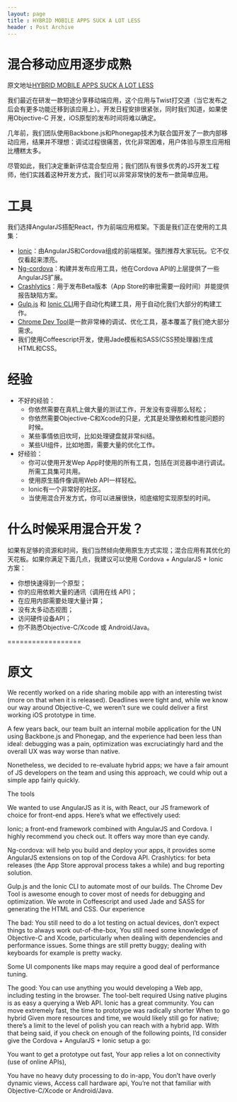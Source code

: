 ```yaml
---
layout: page
title : HYBRID MOBILE APPS SUCK A LOT LESS
header : Post Archive
---
```


# 混合移动应用逐步成熟

原文地址[HYBRID MOBILE APPS SUCK A LOT LESS](http://wiredcraft.com/blog/hybrid-mobile-apps-suck-a-lot-less/)

我们最近在研发一款短途分享移动端应用，这个应用与Twist打交道（当它发布之后会有更多功能迁移到该应用上）。开发日程安排很紧张，同时我们知道，如果使用Objective-C 开发，iOS原型的发布时间将难以确定。

几年前，我们团队使用Backbone.js和Phonegap技术为联合国开发了一款内部移动应用，结果并不理想：调试过程很痛苦，优化非常困难，用户体验与原生应用相比槽糕太多。

尽管如此，我们决定重新评估混合型应用；我们团队有很多优秀的JS开发工程师，他们实践着这种开发方式，我们可以非常非常快的发布一款简单应用。

# 工具

我们选择AngularJS搭配React，作为前端应用框架。下面是我们正在使用的工具集：

* [Ionic](http://ionicframework.com/)：由AngularJS和Cordova组成的前端框架。强烈推荐大家玩玩。它不仅仅看起来漂亮。
* [Ng-cordova](http://ngcordova.com/)：构建并发布应用工具，他在Cordova API的上层提供了一些AngularJS扩展。
* [Crashlytics](http://try.crashlytics.com/)：用于发布Beta版本（App Store的审批需要一段时间）并能提供报告缺陷方案。
* [Gulp.js](http://gulpjs.com/) 和 [Ionic CLI](https://github.com/driftyco/ionic-cli)用于自动化构建工具，用于自动化我们大部分的构建工作。
* [Chrome Dev Tool](https://developer.chrome.com/devtools)是一款非常棒的调试、优化工具，基本覆盖了我们绝大部分需求。
* 我们使用Coffeescript开发，使用Jade模板和SASS(CSS预处理器)生成HTML和CSS。

# 经验

* 不好的经验：
    - 你依然需要在真机上做大量的测试工作，开发没有变得那么轻松；
    - 你依然需要Objective-C和Xcode的只是，尤其是处理依赖和性能问题的时候。
    - 某些事情依旧坎坷，比如处理键盘就非常纠结。
    - 某些UI组件，比如地图，需要大量的优化工作。
* 好经验：
    - 你可以使用开发Wep App时使用的所有工具，包括在浏览器中进行调试。所需工具集可共用。
    - 使用原生插件像调用Web API一样轻松。
    - Ionic有一个非常好的社区。
    - 当使用混合开发方式，你可以进展很快，彻底缩短实现原型的时间。

# 什么时候采用混合开发？

如果有足够的资源和时间，我们当然倾向使用原生方式实现；混合应用有其优化的天花板。如果你满足下面几点，我建议可以使用 Cordova + AngularJS + Ionic 方案：

* 你想快速得到一个原型；
* 你的应用依赖大量的通讯（调用在线 API)；
* 在应用内部需要处理大量计算；
* 没有太多动态视图；
* 访问硬件设备API；
* 你不熟悉Objective-C/Xcode 或 Android/Java。

==================
# 原文

We recently worked on a ride sharing mobile app with an interesting twist (more on that when it is released). Deadlines were tight and, while we know our way around Objective-C, we weren’t sure we could deliver a first working iOS prototype in time.

A few years back, our team built an internal mobile application for the UN using Backbone.js and Phonegap, and the experience had been less than ideal: debugging was a pain, optimization was excruciatingly hard and the overall UX was way worse than native.

Nonetheless, we decided to re-evaluate hybrid apps; we have a fair amount of JS developers on the team and using this approach, we could whip out a simple app fairly quickly.

The tools

We wanted to use AngularJS as it is, with React, our JS framework of choice for front-end apps. Here’s what we effectively used:

Ionic; a front-end framework combined with AngularJS and Cordova. I highly recommend you check out. It offers way more than eye candy.

Ng-cordova: will help you build and deploy your apps, it provides some AngularJS extensions on top of the Cordova API.
Crashlytics: for beta releases (the App Store approval process takes a while) and bug reporting solution.

Gulp.js and the Ionic CLI to automate most of our builds.
The Chrome Dev Tool is awesome enough to cover most of needs for debugging and optimization.
We wrote in Coffeescript and used Jade and SASS for generating the HTML and CSS.
Our experience

The bad:
You still need to do a lot testing on actual devices, don’t expect things to always work out-of-the-box,
You still need some knowledge of Objective-C and Xcode, particularly when dealing with dependencies and performance issues.
Some things are still pretty buggy; dealing with keyboards for example is pretty wacky.

Some UI components like maps may require a good deal of performance tuning.

The good:
You can use anything you would developing a Web app, including testing in the browser. The tool-belt required
Using native plugins is as easy a querying a Web API.
Ionic has a great community.
You can move extremely fast, the time to prototype was radically shorter
When to go hybrid
Given more resources and time, we would likely still go for native; there’s a limit to the level of polish you can reach with a hybrid app. With that being said, if you check on enough of the following points, I’d consider give the Cordova + AngularJS + Ionic setup a go:

You want to get a prototype out fast,
Your app relies a lot on connectivity (use of online APIs),

You have no heavy duty processing to do in-app,
You don’t have overly dynamic views,
Access call hardware api,
You’re not that familiar with Objective-C/Xcode or Android/Java.
